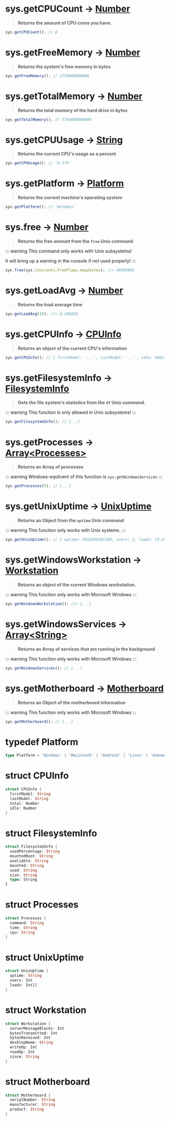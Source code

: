 # sys.getCPUCount -> [Number](https://developer.mozilla.org/en-US/docs/Web/JavaScript/Reference/Global_Objects/Number)
> **Returns the amount of CPU cores you have.**

```js
sys.getCPUCount(); // 8
```

# sys.getFreeMemory -> [Number](https://developer.mozilla.org/en-US/docs/Web/JavaScript/Reference/Global_Objects/Number)
> **Returns the system's free memory in bytes**

```js
sys.getFreeMemory(); // 2750000000000
```

# sys.getTotalMemory -> [Number](https://developer.mozilla.org/en-US/docs/Web/JavaScript/Reference/Global_Objects/Number)
> **Returns the total memory of the hard drive in bytes**

```js
sys.getTotalMemory(); // 5750000000000
```

# sys.getCPUUsage -> [String](https://developer.mozilla.org/en-US/docs/Web/JavaScript/Reference/Global_Objects/String)
> **Returns the current CPU's usage as a percent**

```js
sys.getCPUUsage(); // '0.37%'
```

# sys.getPlatform -> [Platform](#typedef-platform)
> **Returns the current machine's operating system**

```js
sys.getPlatform(); // 'Windows'
```

# sys.free -> [Number](https://developer.mozilla.org/en-US/docs/Web/JavaScript/Reference/Global_Objects/Number)
> **Returns the free amount from the `free` Unix command**

::: warning
This command only works with Unix subsystems!

It will bring up a warning in the console if not used properly!
:::

```js
sys.free(sys.Constants.FreeFlags.megabytes); //> 69696969
```

# sys.getLoadAvg -> [Number](https://developer.mozilla.org/en-US/docs/Web/JavaScript/Reference/Global_Objects/Number)
> **Returns the load average time**

```js
sys.getLoadAvg(15); //> 0.205858
```

# sys.getCPUInfo -> [CPUInfo](#struct-cpuinfo)
> **Returns an object of the current CPU's information**

```js
sys.getCPUInfo(); // { firstModel: '...', lastModel: '...', idle: 488219038, free: 923273827831 }
```

# sys.getFilesystemInfo -> [FilesystemInfo](#struct-filesysteminfo)
> **Gets the file system's statistics from the `df` Unix command.**

::: warning
This function is only allowed in Unix subsystems!
:::

```js
sys.getFilesystemInfo(); // {...}
```

# sys.getProcesses -> [Array&lt;Processes&gt;](#struct-processes)
> **Returns an Array of processes**

::: warning
Windows-equlivent of this function is `sys.getWindowsServices`
:::

```js
sys.getProcesses(5); // [...]
```

# sys.getUnixUptime -> [UnixUptime](#struct-unixuptime)
> **Returns an Object from the `uptime` Unix command**

::: warning
This function only works with Unix systems.
:::

```js
sys.getUnixUptime(); // { uptime: 5932498302189, users: 2, loads: [0.24, 0.23, 0.45] }
```

# sys.getWindowsWorkstation -> [Workstation](#struct-workstation)
> **Returns an object of the current Windows workstation.**

::: warning
This function only works with Microsoft Windows
:::

```js
sys.getWindowsWorkstation(); //> {...}
```

# sys.getWindowsServices -> [Array&lt;String&gt;](https://developer.mozilla.org/en-US/docs/Web/JavaScript/Reference/Global_Objects/String)
> **Returns an Array of services that are running in the background**

::: warning
This function only works with Microsoft Windows
:::

```js
sys.getWindowsServices(); // [...]
```

# sys.getMotherboard -> [Motherboard](#struct-motherboard)
> **Returns an Object of the motherboard information**

::: warning
This function only works with Microsoft Windows
:::

```js
sys.getMotherboard(); // {...}
```

# typedef Platform
```ts
type Platform = 'Windows' | 'Macintosh' | 'Android' | 'Linux' | 'Unknown';
```

# struct CPUInfo
```rust
struct CPUInfo {
  firstModel: String
  lastModel: String
  total: Number
  idle: Number
}
```

# struct FilesystemInfo
```rust
struct FilesystemInfo {
  usedPercentage: String
  mountedRoot: String
  avaliable: String
  mounted: String
  used: String
  size: String
  type: String
}
```

# struct Processes
```rust
struct Processes {
  command: String
  time: String
  cpu: String
}
```

# struct UnixUptime
```rust
struct UnixUptime {
  uptime: String
  users: Int
  loads: Int[]
}
```

# struct Workstation
```rust
struct Workstation {
  serverMessageBlocks: Int
  bytesTransmitted: Int
  bytesReceived: Int
  desktopName: String
  writeOp: Int
  readOp: Int
  since: String
}
```

# struct Motherboard
```rust
struct Motherboard {
  serialNumber: String
  manufacturer: String
  product: String
}
```